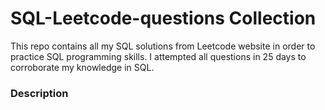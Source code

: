 # SQL-Leetcode-questions Collection

This repo contains all my SQL solutions from Leetcode website in order to practice SQL programming skills. I attempted all questions in 25 days to corroborate my knowledge in SQL.

### Description


